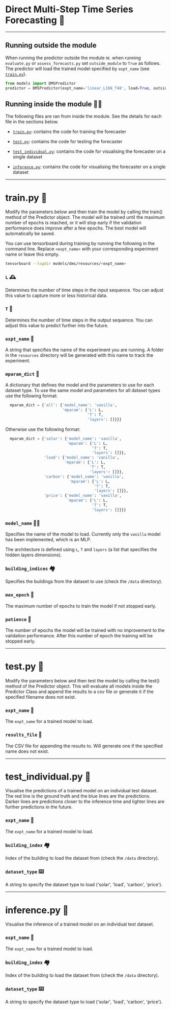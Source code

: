 # Direct Multi-Step Time Series Forecasting 🔮


---

## Running outside the module
When running the predictor outside the module ie. when running `evaluate.py` or `assess_forecasts.py` set 
`outside_module` to `True` as follows. The predictor will load the trained model specified by `expt_name` 
(see [`train.py`](#trainpy-)).

```python
from models import DMSPredictor
predictor = DMSPredictor(expt_name='linear_L168_T48', load=True, outside_module=True)
```

## Running inside the module 🏃‍♀️
The following files are ran from inside the module. See the details for each file in the sections below.

- [`train.py`](#trainpy-): contains the code for training the forecaster

- [`test.py`](#testpy-): contains the code for testing the forecaster

- [`test_individual.py`](#test_individualpy-): contains the code for visualising the forecaster on a single dataset 

- [`inference.py`](#inferencepy-): contains the code for visualising the forecaster on a single dataset

---

# train.py 🚂
Modify the parameters below and then train the model by calling the train() method of the Predictor object. The model 
will be trained until the maximum number of epochs is reached, or it will stop early if the validation performance does 
improve after a few epochs. The best model will automatically be saved.


You can use tensorboard during training by running the following in the command line. Replace ```<expt_name>``` with your 
corresponding experiment name or leave this empty.

```bash
tensorboard --logdir models/dms/resources/<expt_name>
```

###  `L` 🕰️  
Determines the number of time steps in the input sequence. You can adjust this value to capture more or less historical 
data.

###   `T` 🌅
Determines the number of time steps in the output sequence. You can adjust this value to predict further into the 
future.

### `expt_name` 🧪
A string that specifies the name of the experiment you are running. A folder in the `resources` directory will
be generated with this name to track the experiment.

### `mparam_dict` 📜

A dictionary that defines the model and the parameters to use for each dataset type. To use the same 
model and parameters for all dataset types use the following format:

```python
  mparam_dict = {'all': {'model_name': 'vanilla',
                         'mparam': {'L': L,
                                    'T': T,
                                    'layers': []}}}
```

Otherwise use the following format:
```python
  mparam_dict = {'solar': {'model_name': 'vanilla',
                           'mparam': {'L': L,
                                      'T': T,
                                      'layers': []}},
                 'load': {'model_name': 'vanilla',
                          'mparam': {'L': L,
                                     'T': T,
                                     'layers': []}},
                 'carbon': {'model_name': 'vanilla',
                            'mparam': {'L': L,
                                       'T': T,
                                       'layers': []}},
                 'price': {'model_name': 'vanilla',
                           'mparam': {'L': L,
                                      'T': T,
                                      'layers': []}}}
```

### `model_name` 🕵️‍♂️
Specifies the name of the model to load. Currently only the `vanilla` model has been implemented, which is an MLP. 

The architecture is defined using `L`, `T` and `layers` (a list that specifies the hidden layers dimensions).

### `building_indices` 🏘️
Specifies the buildings from the dataset to use (check the `/data` directory).

### `max_epoch` 💯
The maximum number of epochs to train the model if not stopped early.

### `patience` 🐢
The number of epochs the model will be trained with no improvement to the validation performance. After this number of 
epoch the training will be stopped early.


---

# test.py 🧫
Modify the parameters below and then test the model by calling the test() method of the Predictor object. This will 
evaluate all models inside the Predictor Class and append the results to a csv file or generate it if the specified
filename does not exist. 

### `expt_name` 🧪
The `expt_name` for a trained model to load.

### `results_file` 👀
The CSV file for appending the results to. Will generate one if the specified name does not exist.

--- 

# test_individual.py 🔬
Visualise the predictions of a trained model on an individual test dataset. The red line is the ground truth and the
blue lines are the predictions. Darker lines are predictions closer to the inference time and lighter lines are further 
predictions in the future.


### `expt_name` 🧪
The `expt_name` for a trained model to load.

### `building_index` 🏘️
Index of the building to load the dataset from (check the `/data` directory).

### `dataset_type` ⌨️
A string to specify the dataset type to load ('solar', 'load', 'carbon', 'price').

--- 

# inference.py 🤔
Visualise the inference of a trained model on an individual test dataset.

### `expt_name` 🧪
The `expt_name` for a trained model to load.

### `building_index` 🏘️
Index of the building to load the dataset from (check the `/data` directory).

### `dataset_type` ⌨️
A string to specify the dataset type to load ('solar', 'load', 'carbon', 'price').